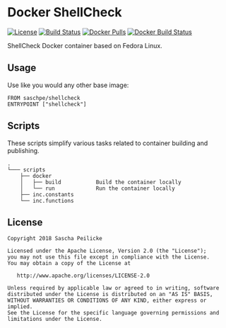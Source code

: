 # Docker ShellCheck
[![License](https://img.shields.io/github/license/saschpe/docker-shellcheck.svg)](https://github.com/koalaman/shellcheck/blob/master/LICENSE)
[![Build Status](https://travis-ci.org/saschpe/docker-shellcheck.svg?branch=master)](https://travis-ci.org/saschpe/docker-shellcheck)
[![Docker Pulls](https://img.shields.io/docker/pulls/saschpe/shellcheck.svg)](https://hub.docker.com/r/saschpe/shellcheck/)
[![Docker Build Status](https://img.shields.io/docker/build/saschpe/shellcheck.svg)](https://hub.docker.com/r/saschpe/shellcheck/)

ShellCheck Docker container based on Fedora Linux.


## Usage
Use like you would any other base image:

    FROM saschpe/shellcheck
    ENTRYPOINT ["shellcheck"]


## Scripts
These scripts simplify various tasks related to container building and
publishing.

    .
    └─── scripts
        ├── docker
        │   ├── build           Build the container locally
        │   └── run             Run the container locally
        ├── inc.constants
        └── inc.functions


## License

    Copyright 2018 Sascha Peilicke

    Licensed under the Apache License, Version 2.0 (the "License");
    you may not use this file except in compliance with the License.
    You may obtain a copy of the License at

       http://www.apache.org/licenses/LICENSE-2.0

    Unless required by applicable law or agreed to in writing, software
    distributed under the License is distributed on an "AS IS" BASIS,
    WITHOUT WARRANTIES OR CONDITIONS OF ANY KIND, either express or implied.
    See the License for the specific language governing permissions and
    limitations under the License.
